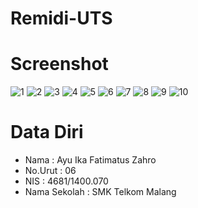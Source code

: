 # Remidi-UTS

# Screenshot
![1](https://user-images.githubusercontent.com/22068394/26859963-5fe1412a-4b65-11e7-8c1c-2dfb3a1512f1.jpeg)
![2](https://user-images.githubusercontent.com/22068394/26859961-5fd1477a-4b65-11e7-8d09-0b92c6fd95e3.jpeg)
![3](https://user-images.githubusercontent.com/22068394/26859960-5fceaf7e-4b65-11e7-9e34-109fb6937b3e.jpeg)
![4](https://user-images.githubusercontent.com/22068394/26859957-5fa8a4e6-4b65-11e7-8d56-11c8c8771960.jpeg)
![5](https://user-images.githubusercontent.com/22068394/26859959-5fcd9c88-4b65-11e7-9765-e4b185713a8e.jpeg)
![6](https://user-images.githubusercontent.com/22068394/26859954-5f420bd2-4b65-11e7-96f7-399b4e710d99.jpeg)
![7](https://user-images.githubusercontent.com/22068394/26859962-5fd5d556-4b65-11e7-95fc-2fb374d22ee2.jpeg)
![8](https://user-images.githubusercontent.com/22068394/26859955-5f456cdc-4b65-11e7-8958-de13549c824c.jpeg)
![9](https://user-images.githubusercontent.com/22068394/26859953-5f39bc34-4b65-11e7-822c-799adb5e83cf.jpeg)
![10](https://user-images.githubusercontent.com/22068394/26859958-5fcd322a-4b65-11e7-88a4-354ec36fec28.jpeg)

# Data Diri
- Nama          : Ayu Ika Fatimatus Zahro
- No.Urut       : 06
- NIS           : 4681/1400.070 
- Nama Sekolah  : SMK Telkom Malang
